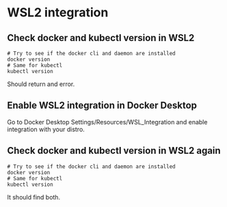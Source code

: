 # WSL2 integration

## Check docker and kubectl version in WSL2
```
# Try to see if the docker cli and daemon are installed
docker version
# Same for kubectl
kubectl version
```
Should return and error.

## Enable WSL2 integration in Docker Desktop
Go to Docker Desktop Settings/Resources/WSL_Integration and enable integration with your distro.

## Check docker and kubectl version in WSL2 again
```
# Try to see if the docker cli and daemon are installed
docker version
# Same for kubectl
kubectl version
```
It should find both.